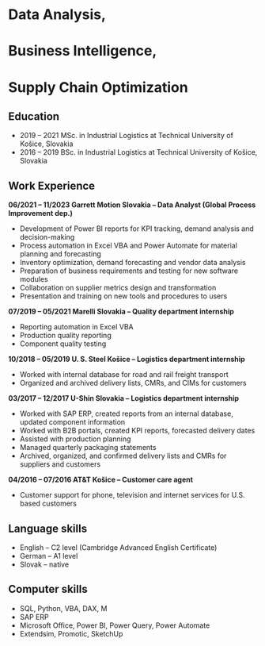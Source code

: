 # Data Analysis, 
# Business Intelligence, 
# Supply Chain Optimization

## Education
- 2019 – 2021	MSc. in Industrial Logistics at Technical University of Košice, Slovakia 
- 2016 – 2019	BSc. in Industrial Logistics at Technical University of Košice, Slovakia

## Work Experience
**06/2021 – 11/2023	Garrett Motion Slovakia – Data Analyst 
(Global Process Improvement dep.)**
- Development of Power BI reports for KPI tracking, demand analysis and decision-making
- Process automation in Excel VBA and Power Automate for material planning and forecasting
- Inventory optimization, demand forecasting and vendor data analysis
- Preparation of business requirements and testing for new software modules
- Collaboration on supplier metrics design and transformation
- Presentation and training on new tools and procedures to users

**07/2019 – 05/2021	Marelli Slovakia – Quality department internship**
- Reporting automation in Excel VBA
- Production quality reporting
- Component quality testing

**10/2018 – 05/2019 	U. S. Steel Košice – Logistics department internship**
- Worked with internal database for road and rail freight transport
- Organized and archived delivery lists, CMRs, and CIMs for customers

**03/2017 – 12/2017 	U-Shin Slovakia – Logistics department internship**
- Worked with SAP ERP, created reports from an internal database, updated component information
- Worked with B2B portals, created KPI reports, forecasted delivery dates
- Assisted with production planning
- Managed quarterly packaging statements
- Archived, organized, and confirmed delivery lists and CMRs for suppliers and customers

**04/2016 – 07/2016	AT&T Košice – Customer care agent**
- Customer support for phone, television and internet services for U.S. based customers

## Language skills
- English – C2 level (Cambridge Advanced English Certificate)
- German – A1 level
- Slovak – native

## Computer skills
- SQL, Python, VBA, DAX, M
- SAP ERP
- Microsoft Office, Power BI, Power Query, Power Automate
- Extendsim, Promotic, SketchUp
